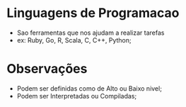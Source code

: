 # Linguagens de Programacao
- Sao ferramentas que nos ajudam a realizar tarefas
- ex: Ruby, Go, R, Scala, C, C++, Python;

# Observações
- Podem ser definidas como de Alto ou Baixo nivel;
- Podem ser Interpretadas ou Compiladas;
